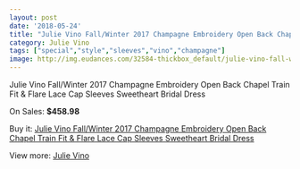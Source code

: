 ```yaml
---
layout: post
date: '2018-05-24'
title: "Julie Vino Fall/Winter 2017 Champagne Embroidery Open Back Chapel Train Fit & Flare Lace Cap Sleeves Sweetheart Bridal Dress"
category: Julie Vino
tags: ["special","style","sleeves","vino","champagne"]
image: http://img.eudances.com/32584-thickbox_default/julie-vino-fall-winter-2017-champagne-embroidery-open-back-chapel-train-fit-flare-lace-cap-sleeves-sweetheart-bridal-dress.jpg
---
```

Julie Vino Fall/Winter 2017 Champagne Embroidery Open Back Chapel Train Fit & Flare Lace Cap Sleeves Sweetheart Bridal Dress

On Sales: **$458.98**
<a href="https://www.eudances.com/en/julie-vino/10086-julie-vino-fall-winter-2017-champagne-embroidery-open-back-chapel-train-fit-flare-lace-cap-sleeves-sweetheart-bridal-dress.html"><amp-img layout="responsive" width="600" height="600" src="//img.eudances.com/32584-thickbox_default/julie-vino-fall-winter-2017-champagne-embroidery-open-back-chapel-train-fit-flare-lace-cap-sleeves-sweetheart-bridal-dress.jpg" alt="Julie Vino Fall/Winter 2017 Champagne Embroidery Open Back Chapel Train Fit & Flare Lace Cap Sleeves Sweetheart Bridal Dress 0" /></a>
<a href="https://www.eudances.com/en/julie-vino/10086-julie-vino-fall-winter-2017-champagne-embroidery-open-back-chapel-train-fit-flare-lace-cap-sleeves-sweetheart-bridal-dress.html"><amp-img layout="responsive" width="600" height="600" src="//img.eudances.com/32591-thickbox_default/julie-vino-fall-winter-2017-champagne-embroidery-open-back-chapel-train-fit-flare-lace-cap-sleeves-sweetheart-bridal-dress.jpg" alt="Julie Vino Fall/Winter 2017 Champagne Embroidery Open Back Chapel Train Fit & Flare Lace Cap Sleeves Sweetheart Bridal Dress 1" /></a>
<a href="https://www.eudances.com/en/julie-vino/10086-julie-vino-fall-winter-2017-champagne-embroidery-open-back-chapel-train-fit-flare-lace-cap-sleeves-sweetheart-bridal-dress.html"><amp-img layout="responsive" width="600" height="600" src="//img.eudances.com/32590-thickbox_default/julie-vino-fall-winter-2017-champagne-embroidery-open-back-chapel-train-fit-flare-lace-cap-sleeves-sweetheart-bridal-dress.jpg" alt="Julie Vino Fall/Winter 2017 Champagne Embroidery Open Back Chapel Train Fit & Flare Lace Cap Sleeves Sweetheart Bridal Dress 2" /></a>
<a href="https://www.eudances.com/en/julie-vino/10086-julie-vino-fall-winter-2017-champagne-embroidery-open-back-chapel-train-fit-flare-lace-cap-sleeves-sweetheart-bridal-dress.html"><amp-img layout="responsive" width="600" height="600" src="//img.eudances.com/32589-thickbox_default/julie-vino-fall-winter-2017-champagne-embroidery-open-back-chapel-train-fit-flare-lace-cap-sleeves-sweetheart-bridal-dress.jpg" alt="Julie Vino Fall/Winter 2017 Champagne Embroidery Open Back Chapel Train Fit & Flare Lace Cap Sleeves Sweetheart Bridal Dress 3" /></a>
<a href="https://www.eudances.com/en/julie-vino/10086-julie-vino-fall-winter-2017-champagne-embroidery-open-back-chapel-train-fit-flare-lace-cap-sleeves-sweetheart-bridal-dress.html"><amp-img layout="responsive" width="600" height="600" src="//img.eudances.com/32588-thickbox_default/julie-vino-fall-winter-2017-champagne-embroidery-open-back-chapel-train-fit-flare-lace-cap-sleeves-sweetheart-bridal-dress.jpg" alt="Julie Vino Fall/Winter 2017 Champagne Embroidery Open Back Chapel Train Fit & Flare Lace Cap Sleeves Sweetheart Bridal Dress 4" /></a>
<a href="https://www.eudances.com/en/julie-vino/10086-julie-vino-fall-winter-2017-champagne-embroidery-open-back-chapel-train-fit-flare-lace-cap-sleeves-sweetheart-bridal-dress.html"><amp-img layout="responsive" width="600" height="600" src="//img.eudances.com/32587-thickbox_default/julie-vino-fall-winter-2017-champagne-embroidery-open-back-chapel-train-fit-flare-lace-cap-sleeves-sweetheart-bridal-dress.jpg" alt="Julie Vino Fall/Winter 2017 Champagne Embroidery Open Back Chapel Train Fit & Flare Lace Cap Sleeves Sweetheart Bridal Dress 5" /></a>
<a href="https://www.eudances.com/en/julie-vino/10086-julie-vino-fall-winter-2017-champagne-embroidery-open-back-chapel-train-fit-flare-lace-cap-sleeves-sweetheart-bridal-dress.html"><amp-img layout="responsive" width="600" height="600" src="//img.eudances.com/32586-thickbox_default/julie-vino-fall-winter-2017-champagne-embroidery-open-back-chapel-train-fit-flare-lace-cap-sleeves-sweetheart-bridal-dress.jpg" alt="Julie Vino Fall/Winter 2017 Champagne Embroidery Open Back Chapel Train Fit & Flare Lace Cap Sleeves Sweetheart Bridal Dress 6" /></a>
<a href="https://www.eudances.com/en/julie-vino/10086-julie-vino-fall-winter-2017-champagne-embroidery-open-back-chapel-train-fit-flare-lace-cap-sleeves-sweetheart-bridal-dress.html"><amp-img layout="responsive" width="600" height="600" src="//img.eudances.com/32585-thickbox_default/julie-vino-fall-winter-2017-champagne-embroidery-open-back-chapel-train-fit-flare-lace-cap-sleeves-sweetheart-bridal-dress.jpg" alt="Julie Vino Fall/Winter 2017 Champagne Embroidery Open Back Chapel Train Fit & Flare Lace Cap Sleeves Sweetheart Bridal Dress 7" /></a>

Buy it: [Julie Vino Fall/Winter 2017 Champagne Embroidery Open Back Chapel Train Fit & Flare Lace Cap Sleeves Sweetheart Bridal Dress](https://www.eudances.com/en/julie-vino/10086-julie-vino-fall-winter-2017-champagne-embroidery-open-back-chapel-train-fit-flare-lace-cap-sleeves-sweetheart-bridal-dress.html "Julie Vino Fall/Winter 2017 Champagne Embroidery Open Back Chapel Train Fit & Flare Lace Cap Sleeves Sweetheart Bridal Dress")

View more: [Julie Vino](https://www.eudances.com/en/100-julie-vino "Julie Vino")